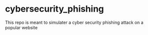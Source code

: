 # cybersecurity_phishing

This repo is meant to simulater a cyber security phishing attack on a popular website
